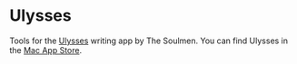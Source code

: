 # Ulysses
Tools for the [Ulysses][1] writing app by The Soulmen.
You can find Ulysses in the [Mac App Store][2].

[1]: http://www.ulyssesapp.com
[2]: https://itunes.apple.com/app/ulysses/id623795237
